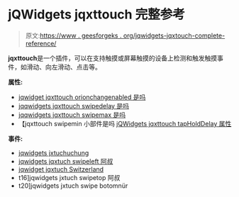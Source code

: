 # jQWidgets jqxttouch 完整参考

> 原文:[https://www . geesforgeks . org/jqwidgets-jqxtouch-complete-reference/](https://www.geeksforgeeks.org/jqwidgets-jqxtouch-complete-reference/)

**jqxttouch**是一个插件，可以在支持触摸或屏幕触摸的设备上检测和触发触摸事件，如滑动、向左滑动、点击等。

**属性:**

*   [jqwidget jqxttouch orionchangenabled 是吗](https://www.geeksforgeeks.org/jqwidgets-jqxtouch-orientationchangeenabled-property/)
*   [jqqwidgets jqxttouch swipedelay 是吗](https://www.geeksforgeeks.org/jqwidgets-jqxtouch-swipedelay-property/)
*   [jqqwidgets jqxttouch swipemax 是吗](https://www.geeksforgeeks.org/jqwidgets-jqxtouch-swipemax-property/)
*   【jqxttouch swipemin 小部件是吗
[jQWidgets jqxttouch tapHoldDelay 属性](https://www.geeksforgeeks.org/jqwidgets-jqxtouch-tapholddelay-property/)

**事件:**

*   [jqwidgets jxtuchuchung](https://www.geeksforgeeks.org/jqwidgets-jqxtouch-swipe-event/)
*   [jqwidgets jqxtuch swipeleft 阿叔](https://www.geeksforgeeks.org/jqwidgets-jqxtouch-swipeleft-event/)
*   [jqwidget jqxtuch Switzerland](https://www.geeksforgeeks.org/jqwidgets-jqxtouch-swiperight-event/)
*   t16]jqwidgets jxtuch swipetop 阿叔
*   t20]jqwidgets jxtuch swipe botomnür